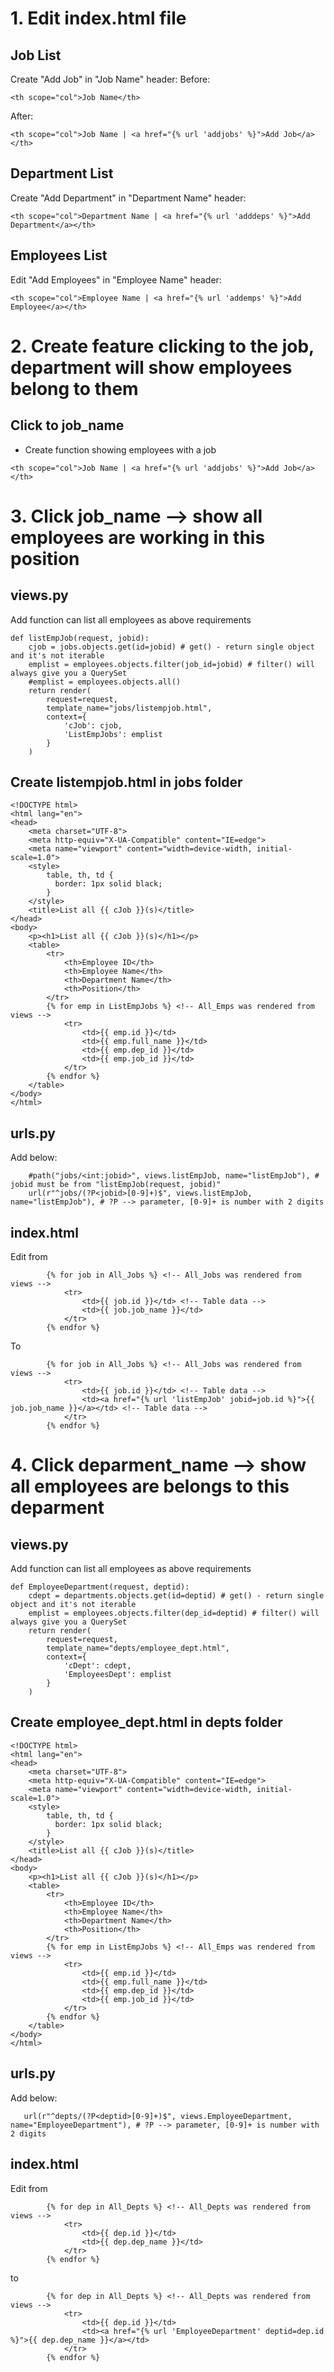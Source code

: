 
# 1. Edit index.html file
## Job List ##
Create "Add Job" in "Job Name" header:
Before:
```
<th scope="col">Job Name</th>
```
After:
```
<th scope="col">Job Name | <a href="{% url 'addjobs' %}">Add Job</a></th>
```
## Department List ##
Create "Add Department" in "Department Name" header:
```
<th scope="col">Department Name | <a href="{% url 'adddeps' %}">Add Department</a></th>
```
## Employees List ##
Edit "Add Employees" in "Employee Name" header:
```
<th scope="col">Employee Name | <a href="{% url 'addemps' %}">Add Employee</a></th>
```

# 2. Create feature clicking to the job, department will show employees belong to them
## Click to job_name
- Create function showing employees with a job
```
<th scope="col">Job Name | <a href="{% url 'addjobs' %}">Add Job</a></th>
```

# 3. Click job_name --> show all employees are working in this position
## views.py ##
Add function can list all employees as above requirements
```
def listEmpJob(request, jobid):
    cjob = jobs.objects.get(id=jobid) # get() - return single object and it's not iterable
    emplist = employees.objects.filter(job_id=jobid) # filter() will always give you a QuerySet
    #emplist = employees.objects.all()
    return render(
        request=request,
        template_name="jobs/listempjob.html",
        context={
            'cJob': cjob,
            'ListEmpJobs': emplist
        }
    )
```

## Create listempjob.html in jobs folder ##
```
<!DOCTYPE html>
<html lang="en">
<head>
    <meta charset="UTF-8">
    <meta http-equiv="X-UA-Compatible" content="IE=edge">
    <meta name="viewport" content="width=device-width, initial-scale=1.0">
    <style>
        table, th, td {
          border: 1px solid black;
        }
    </style>
    <title>List all {{ cJob }}(s)</title>
</head>
<body>
    <p><h1>List all {{ cJob }}(s)</h1></p>
    <table>
        <tr>
            <th>Employee ID</th>
            <th>Employee Name</th>
            <th>Department Name</th>
            <th>Position</th>
        </tr>
        {% for emp in ListEmpJobs %} <!-- All_Emps was rendered from views -->
            <tr>
                <td>{{ emp.id }}</td> 
                <td>{{ emp.full_name }}</td>
                <td>{{ emp.dep_id }}</td>
                <td>{{ emp.job_id }}</td>
            </tr>
        {% endfor %}
    </table>
</body>
</html>
```

## urls.py ###
Add below:
```
    #path("jobs/<int:jobid>", views.listEmpJob, name="listEmpJob"), # jobid must be from "listEmpJob(request, jobid)"
    url(r"^jobs/(?P<jobid>[0-9]+)$", views.listEmpJob, name="listEmpJob"), # ?P --> parameter, [0-9]+ is number with 2 digits
```

## index.html ##
Edit from
```
        {% for job in All_Jobs %} <!-- All_Jobs was rendered from views -->
            <tr>
                <td>{{ job.id }}</td> <!-- Table data -->
                <td>{{ job.job_name }}</td>
            </tr>
        {% endfor %}
```
To
```
        {% for job in All_Jobs %} <!-- All_Jobs was rendered from views -->
            <tr>
                <td>{{ job.id }}</td> <!-- Table data -->
                <td><a href="{% url 'listEmpJob' jobid=job.id %}">{{ job.job_name }}</a></td> <!-- Table data -->
            </tr>
        {% endfor %}
```

# 4. Click deparment_name --> show all employees are belongs to this deparment
## views.py ##
Add function can list all employees as above requirements
```
def EmployeeDepartment(request, deptid):
    cdept = departments.objects.get(id=deptid) # get() - return single object and it's not iterable
    emplist = employees.objects.filter(dep_id=deptid) # filter() will always give you a QuerySet
    return render(
        request=request,
        template_name="depts/employee_dept.html",
        context={
            'cDept': cdept,
            'EmployeesDept': emplist
        }
    )
```

## Create employee_dept.html in depts folder ##
```
<!DOCTYPE html>
<html lang="en">
<head>
    <meta charset="UTF-8">
    <meta http-equiv="X-UA-Compatible" content="IE=edge">
    <meta name="viewport" content="width=device-width, initial-scale=1.0">
    <style>
        table, th, td {
          border: 1px solid black;
        }
    </style>
    <title>List all {{ cJob }}(s)</title>
</head>
<body>
    <p><h1>List all {{ cJob }}(s)</h1></p>
    <table>
        <tr>
            <th>Employee ID</th>
            <th>Employee Name</th>
            <th>Department Name</th>
            <th>Position</th>
        </tr>
        {% for emp in ListEmpJobs %} <!-- All_Emps was rendered from views -->
            <tr>
                <td>{{ emp.id }}</td> 
                <td>{{ emp.full_name }}</td>
                <td>{{ emp.dep_id }}</td>
                <td>{{ emp.job_id }}</td>
            </tr>
        {% endfor %}
    </table>
</body>
</html>
```

## urls.py ###
Add below:
```
   url(r"^depts/(?P<deptid>[0-9]+)$", views.EmployeeDepartment, name="EmployeeDepartment"), # ?P --> parameter, [0-9]+ is number with 2 digits
```

## index.html ##
Edit from
```
        {% for dep in All_Depts %} <!-- All_Depts was rendered from views -->
            <tr>
                <td>{{ dep.id }}</td>
                <td>{{ dep.dep_name }}</td>
            </tr>
        {% endfor %}
```
to
```
        {% for dep in All_Depts %} <!-- All_Depts was rendered from views -->
            <tr>
                <td>{{ dep.id }}</td>
                <td><a href="{% url 'EmployeeDepartment' deptid=dep.id %}">{{ dep.dep_name }}</a></td>
            </tr>
        {% endfor %}
```
